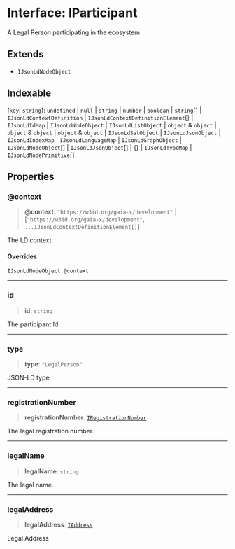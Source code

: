 # Interface: IParticipant

A Legal Person participating in the ecosystem

## Extends

- `IJsonLdNodeObject`

## Indexable

\[`key`: `string`\]: `undefined` \| `null` \| `string` \| `number` \| `boolean` \| `string`[] \| `IJsonLdContextDefinition` \| `IJsonLdContextDefinitionElement`[] \| `IJsonLdIdMap` \| `IJsonLdNodeObject` \| `IJsonLdListObject` \| `object` & `object` \| `object` & `object` \| `object` & `object` \| `IJsonLdSetObject` \| `IJsonLdJsonObject` \| `IJsonLdIndexMap` \| `IJsonLdLanguageMap` \| `IJsonLdGraphObject` \| `IJsonLdNodeObject`[] \| `IJsonLdJsonObject`[] \| \{\} \| `IJsonLdTypeMap` \| `IJsonLdNodePrimitive`[]

## Properties

### @context

> **@context**: `"https://w3id.org/gaia-x/development"` \| \[`"https://w3id.org/gaia-x/development"`, `...IJsonLdContextDefinitionElement[]`\]

The LD context

#### Overrides

`IJsonLdNodeObject.@context`

***

### id

> **id**: `string`

The participant Id.

***

### type

> **type**: `"LegalPerson"`

JSON-LD type.

***

### registrationNumber

> **registrationNumber**: [`IRegistrationNumber`](IRegistrationNumber.md)

The legal registration number.

***

### legalName

> **legalName**: `string`

The legal name.

***

### legalAddress

> **legalAddress**: [`IAddress`](IAddress.md)

Legal Address
